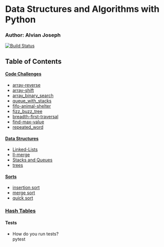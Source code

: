 # Data Structures and Algorithms with Python

### Author: Alvian Joseph

[![Build Status](https://www.travis-ci.com/alvian-401-advanced-javascript/data-structures-and-algorithms.svg?branch=master)](https://www.travis-ci.com/alvian-401-advanced-javascript/data-structures-and-algorithms)

## Table of Contents

#### [Code Challenges](https://github.com/401-Python/data-structures-and-algorithms/tree/master/challenges/)
   * [array-reverse](https://github.com/401-Python/data-structures-and-algorithms/tree/master/challenges/array_reverse) 
   * [array-shift](https://github.com/401-Python/data-structures-and-algorithms/tree/master/challenges/array_shift)
   * [array_binary_search](https://github.com/401-Python/data-structures-and-algorithms/tree/master/challenges/array_binary_search)
   * [queue_with_stacks](https://github.com/401-Python/data-structures-and-algorithms/tree/master/challenges/queue_with_stacks)
   * [fifo-animal-shelter](https://github.com/401-Python/data-structures-and-algorithms/tree/master/challenges/fifo_animal_shelter)
   * [fizz_buzz_tree](https://github.com/401-Python/data-structures-and-algorithms/tree/master/challenges/fizz_buzz_tree)
   * [breadth-first-traversal](https://github.com/401-Python/data-structures-and-algorithms/tree/master/challenges/breadth_first)
   * [find-max-value](https://github.com/401-Python/data-structures-and-algorithms/blob/master/data_structures/tree/tree.py)
   * [repeated_word](https://github.com/401-Python/data-structures-and-algorithms/tree/master/challenges/repeated_word)




#### [Data Structures](https://github.com/401-Python/data-structures-and-algorithms/tree/master/data-structures/)  
 * [Linked-Lists](https://github.com/401-Python/data-structures-and-algorithms/tree/master/data-structures/linked-list)
  * [ll-merge]()  
  * [Stacks and Queues]()  
  * [trees](https://github.com/401-Python/data-structures-and-algorithms/tree/master/data_structures/tree)
 
  
  
 #### [Sorts](https://github.com/401-Python/data-structures-and-algorithms/tree/master/sorts) 
 * [insertion sort](https://github.com/401-Python/data-structures-and-algorithms/tree/master/sorts/insertion_sort) 
 * [merge sort](https://github.com/401-Python/data-structures-and-algorithms/tree/merge-sort/sorts/merge_sort)
 * [quick sort](https://github.com/401-Python/data-structures-and-algorithms/tree/master/sorts/quick_sort)
 
 ### [Hash Tables](https://github.com/401-Python/data-structures-and-algorithms/tree/master/data_structures/hash_tables)


  
#### Tests
* How do you run tests?  
    pytest
